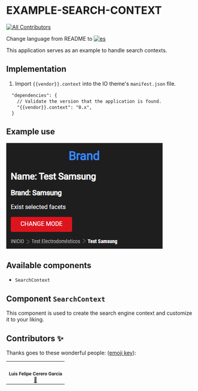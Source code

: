 # EXAMPLE-SEARCH-CONTEXT

<!-- DOCS-IGNORE:start -->
<!-- ALL-CONTRIBUTORS-BADGE:START - Do not remove or modify this section -->

[![All Contributors](https://img.shields.io/badge/all_contributors-1-orange.svg?style=flat-square)](#contributors-)

<!-- ALL-CONTRIBUTORS-BADGE:END -->
<!-- DOCS-IGNORE:end -->

Change language from README to [![es](https://img.shields.io/badge/lang-es-yellow.svg)](https://github.com/FelCer/vtex-search-example/blob/main/docs/README.md)

This application serves as an example to handle search contexts.
<br>

## Implementation

1. Import `{{vendor}}.context` into the IO theme's `manifest.json` file.

```
  "dependencies": {
    // Validate the version that the application is found.
    "{{vendor}}.context": "0.x",
  }

```

## Example use

![Media Placeholder](./assets/example_use.png 'image of example use')

## Available components

- `SearchContext`
  <br>

## Component `SearchContext`

This component is used to create the search engine context and customize it to your liking.

<!-- DOCS-IGNORE:start -->

## Contributors ✨

Thanks goes to these wonderful people: ([emoji key](https://allcontributors.org/docs/en/emoji-key)):

<table>
  <tr>
    <td align="center"><img src="https://avatars.githubusercontent.com/u/22477264?v=4" width="100px;" alt=""/><br /><sub><b>Luis Felipe Cerero Garcia</b></sub></a><br /><a href="https://github.com/FelCer/vtex-search-example/commits?author=felcer" title="Documentation">📖</td>
  </tr>
</table>

<!-- DOCS-IGNORE:end -->
